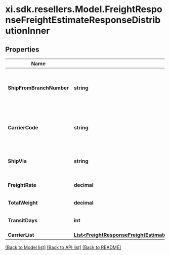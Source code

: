 # xi.sdk.resellers.Model.FreightResponseFreightEstimateResponseDistributionInner

## Properties

Name | Type | Description | Notes
------------ | ------------- | ------------- | -------------
**ShipFromBranchNumber** | **string** | The ID of the warehouse the line item will ship from. | [optional] 
**CarrierCode** | **string** | The code for the shipping carrier for the line item. | [optional] 
**ShipVia** | **string** | The name of the shipping carrier. | [optional] 
**FreightRate** | **decimal** | Estimated freight charge. | [optional] 
**TotalWeight** | **decimal** | Total weight. | [optional] 
**TransitDays** | **int** | Number of transit days. | [optional] 
**CarrierList** | [**List&lt;FreightResponseFreightEstimateResponseDistributionInnerCarrierListInner&gt;**](FreightResponseFreightEstimateResponseDistributionInnerCarrierListInner.md) |  | [optional] 

[[Back to Model list]](../README.md#documentation-for-models) [[Back to API list]](../README.md#documentation-for-api-endpoints) [[Back to README]](../README.md)

